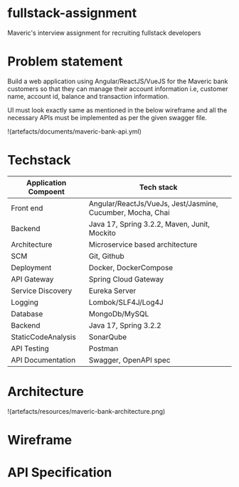 # fullstack-assignment
Maveric's interview assignment for recruiting fullstack developers

# Problem statement
Build a web application using Angular/ReactJS/VueJS for the Maveric bank customers so that they can manage their account information i.e, customer name, account id, balance and transaction information.

UI must look exactly same as mentioned in the below wireframe and all the necessary APIs must be implemented as  per the given swagger file.

!(artefacts/documents/maveric-bank-api.yml)

# Techstack

| Application Compoent  | Tech stack |
| ------------- | ------------- |
| Front end  | Angular/ReactJs/VueJs, Jest/Jasmine, Cucumber, Mocha, Chai  |
| Backend  | Java 17, Spring 3.2.2, Maven, Junit, Mockito  |
| Architecture   | Microservice based architecture  |
| SCM  | Git, Github  |
| Deployment  | Docker, DockerCompose  |
| API Gateway  | Spring Cloud Gateway  |
| Service Discovery  | Eureka Server  |
| Logging  | Lombok/SLF4J/Log4J  |
| Database  | MongoDb/MySQL  |
| Backend  | Java 17, Spring 3.2.2  |
| StaticCodeAnalysis  | SonarQube  |
| API Testing  | Postman |
| API Documentation  | Swagger, OpenAPI spec  |

# Architecture
!(artefacts/resources/maveric-bank-architecture.png)

# Wireframe


# API Specification





